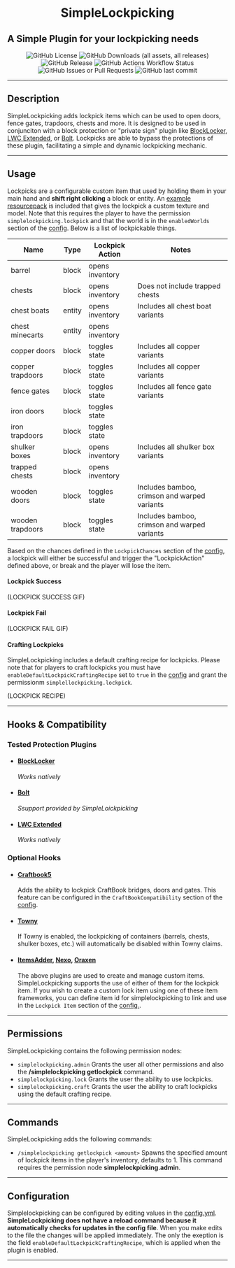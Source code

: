 <h1 style="text-align:center;">SimpleLockpicking</h1>
<h2>A Simple Plugin for your lockpicking needs</h2>
<p style="text-align:center;">
    <img alt="GitHub License" src="https://img.shields.io/github/license/Alathra/SimpleLockpicking?style=for-the-badge&color=blue&labelColor=141417">
    <img alt="GitHub Downloads (all assets, all releases)" src="https://img.shields.io/github/downloads/Alathra/SimpleLockpicking/total?style=for-the-badge&labelColor=141417">
    <img alt="GitHub Release" src="https://img.shields.io/github/v/release/Alathra/SimpleLockpicking?include_prereleases&sort=semver&style=for-the-badge&label=LATEST%20VERSION&labelColor=141417">
    <img alt="GitHub Actions Workflow Status" src="https://img.shields.io/github/actions/workflow/status/Alathra/SimpleLockpicking/ci.yml?style=for-the-badge&labelColor=141417">
    <img alt="GitHub Issues or Pull Requests" src="https://img.shields.io/github/issues/Alathra/SimpleLockpicking?style=for-the-badge&labelColor=141417">
    <img alt="GitHub last commit" src="https://img.shields.io/github/last-commit/Alathra/SimpleLockpicking?style=for-the-badge&labelColor=141417">
</p>

---

## Description

SimpleLockpicking adds lockpick items which can be used to open doors, fence gates, trapdoors, chests and more. It is designed to be used in conjunciton with a block protection or "private sign" plugin like [BlockLocker](https://www.spigotmc.org/resources/blocklocker.3268/), [LWC Extended](https://www.spigotmc.org/resources/lwc-extended.69551/), or [Bolt](https://modrinth.com/plugin/bolt). Lockpicks are able to bypass the protections of these plugin, facilitating a simple and dynamic lockpicking mechanic. 

---

## Usage
Lockpicks are a configurable custom item that used by holding them in your main hand and **shift right clicking** a block or entity. An [example resourcepack](https://github.com/Alathra/SimpleLockpicking/blob/main/SimpleLockpicking-Resourcepack-1.0.zip) is included that gives the lockpick a custom texture and model. Note that this requires the player to have the permission ``simplelockpicking.lockpick`` and that the world is in the ``enabledWorlds`` section of the [config](https://github.com/Alathra/SimpleLockpicking/blob/main/src/main/resources/config.yml). Below is a list of lockpickable things.

| **Name**             |   **Type**   |   **Lockpick Action**   | **Notes**                        |
| ---------------- | ------ | --------------- | -------------------------------------------- |
| barrel           | block  | opens inventory |                                              |
| chests           | block  | opens inventory | Does not include trapped chests              |
| chest boats      | entity | opens inventory | Includes all chest boat variants             |
| chest minecarts  | entity | opens inventory |                                              |
| copper doors     | block  | toggles state   | Includes all copper variants                 |
| copper trapdoors | block  | toggles state   | Includes all copper variants                 |
| fence gates      | block  | toggles state   | Includes all fence gate variants             |
| iron doors       | block  | toggles state   |                                              |
| iron trapdoors   | block  | toggles state   |                                              |
| shulker boxes    | block  | opens inventory | Includes all shulker box variants            |
| trapped chests   | block  | opens inventory |                                              |
| wooden doors     | block  | toggles state   | Includes bamboo, crimson and warped variants |
| wooden trapdoors | block  | toggles state   | Includes bamboo, crimson and warped variants |

Based on the chances defined in the ``LockpickChances`` section of the [config](https://github.com/Alathra/SimpleLockpicking/blob/main/src/main/resources/config.yml), a lockpick will either be successful and trigger the "LockpickAction" defined above, or break and the player will lose the item.

#### Lockpick Success
(LOCKPICK SUCCESS GIF)
#### Lockpick Fail
(LOCKPICK FAIL GIF)

#### Crafting Lockpicks
SimpleLockpicking includes a default crafting recipe for lockpicks. Please note that for players to craft lockpicks you must have ``enableDefaultLockpickCraftingRecipe`` set to ``true`` in the [config](https://github.com/Alathra/SimpleLockpicking/blob/main/src/main/resources/config.yml) and grant the permissionm ``simplellockpicking.lockpick``.

(LOCKPICK RECIPE)

---

## Hooks & Compatibility
### Tested Protection Plugins
* #### [BlockLocker](https://www.spigotmc.org/resources/blocklocker.3268/)
    *Works natively*
* #### [Bolt](https://modrinth.com/plugin/bolt)
    *Ssupport provided by SimpleLoickpicking*
* #### [LWC Extended](https://www.spigotmc.org/resources/lwc-extended.69551/)
    *Works natively*
### Optional Hooks
* #### [Craftbook5](https://modrinth.com/plugin/craftbook/)
    Adds the ability to lockpick CraftBook bridges, doors and gates. This feature can be configured in the ``CraftBookCompatibility`` section of the [config](https://github.com/Alathra/SimpleLockpicking/blob/main/src/main/resources/config.yml).
* #### [Towny](https://github.com/TownyAdvanced/Towny)
    If Towny is enabled, the lockpicking of containers (barrels, chests, shulker boxes, etc.) will automatically be disabled within Towny claims.
* #### [ItemsAdder](https://itemsadder.devs.beer/), [Nexo](https://docs.nexomc.com/), [Oraxen](https://oraxen.com/)
    The above plugins are used to create and manage custom items. SimpleLockpicking supports the use of either of them for the lockpick item. If you wish to create a custom lock item using one of these item frameworks, you can define item id for simplelockpicking to link and use in the ``Lockpick Item`` section of the [config.](https://github.com/Alathra/SimpleLockpicking/blob/main/src/main/resources/config.yml).

---

## Permissions
SimpleLockpicking contains the following permission nodes:
* ``simplelockpicking.admin``
Grants the user all other permissions and also the **/simplelockpicking getlockpick** command.
* ``simplelockpicking.lock``
Grants the user the ability to use lockpicks.
* ``simplelockpicking.craft``
Grants the user the ability to craft lockpicks using the default crafting recipe.
---

## Commands
SimpleLockpicking adds the following commands:
* ``/simplelockpicking getlockpick <amount>``
Spawns the specified amount of lockpick items in the player's inventory, defaults to 1. This command requires the permission node **simplelockpicking.admin**.

---

## Configuration

Simplelockpicking can be configured by editing values in the [config.yml](https://github.com/Alathra/BoltUX/blob/main/src/main/resources/config.yml). **SimpleLockpicking does not have a reload command because it automatically checks for updates in the config file**. When you make edits to the file the changes will be applied immediately. The only the exeption is the field ``enableDefaultLockpickCraftingRecipe``, which is applied when the plugin is enabled.

---
